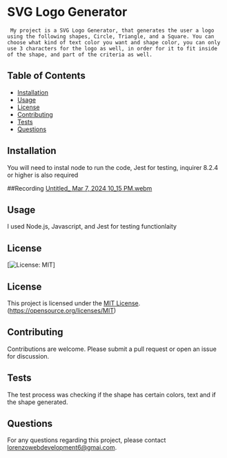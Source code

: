 # SVG Logo Generator
     My project is a SVG Logo Generator, that generates the user a logo using the following shapes, Circle, Triangle, and a Square. You can choose what kind of text color you want and shape color, you can only use 3 characters for the logo as well, in order for it to fit inside of the shape, and part of the criteria as well.


## Table of Contents
- [Installation](#installation)
- [Usage](#usage)
- [License](#license)
- [Contributing](#contributing)
- [Tests](#tests)
- [Questions](#questions)

## Installation
You will need to instal node to run the code, Jest for testing, inquirer 8.2.4 or higher is also required

##Recording
[Untitled_ Mar 7, 2024 10_15 PM.webm](https://github.com/LorenzoRiosWeb/svg-gen/assets/100882991/eb57a918-bdab-43d6-a148-d1a4cbb1e284)


## Usage
I used Node.js, Javascript, and Jest for testing functionlaity

## License
[![License: MIT](https://img.shields.io/badge/License-MIT-yellow.svg)]

## License

This project is licensed under the [MIT License](https://opensource.org/licenses/MIT).
(https://opensource.org/licenses/MIT)

## Contributing
Contributions are welcome. Please submit a pull request or open an issue for discussion.

## Tests
The test process was checking if the shape has certain colors, text and if the shape generated.

## Questions
For any questions regarding this project, please contact [lorenzowebdevelopment6@gmai.com](mailto:lorenzowebdevelopment6@gmai.com).
